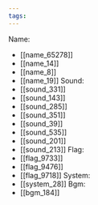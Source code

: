 ```yaml
---
tags:
---
```

Name:
- [[name_65278]]
- [[name_14]]
- [[name_8]]
- [[name_19]]
Sound:
- [[sound_331]]
- [[sound_143]]
- [[sound_285]]
- [[sound_351]]
- [[sound_39]]
- [[sound_535]]
- [[sound_201]]
- [[sound_213]]
Flag:
- [[flag_9733]]
- [[flag_9476]]
- [[flag_9718]]
System:
- [[system_28]]
Bgm:
- [[bgm_184]]

